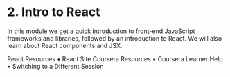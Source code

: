 # 2. Intro to React

In this module we get a quick introduction to front-end JavaScript frameworks and libraries, followed by an introduction to React. We will also learn about React components and JSX.

React Resources
•	React Site
Coursera Resources
•	Coursera Learner Help
•	Switching to a Different Session
